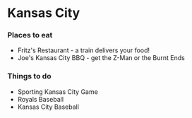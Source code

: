# Kansas City

### Places to eat
- Fritz's Restaurant - a train delivers your food! 
- Joe's Kansas City BBQ - get the Z-Man or the Burnt Ends

### Things to do
- Sporting Kansas City Game
- Royals Baseball
- Kansas City Baseball
